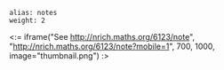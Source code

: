 ````
alias: notes
weight: 2
````

<:= iframe("See http://nrich.maths.org/6123/note", "http://nrich.maths.org/6123/note?mobile=1", 700, 1000, image="thumbnail.png") :>